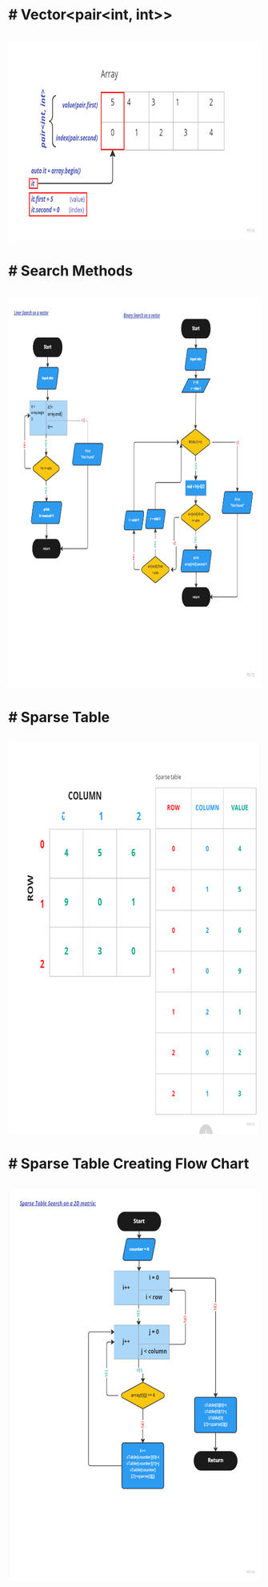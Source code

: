 <p><h1># Vector&lt;pair&lt;int, int&gt;&gt; </h1></p></br>
<img src = "img/image_2022-10-07_11-46-22.png" width = "700" height = "400" title = "Array_Of_Vector">

<p><h1># Search Methods</h1></p></br>
<img src = "img/image_2022-10-07_12-41-17.png" width = "1200" height = "780" title = "Search"> 

<p><h1># Sparse Table</h1></p></br>
<img src = "img/sparse_table.png" width = "1000" height = "780" title = "Search"> 

<p><h1># Sparse Table Creating Flow Chart</h1></p></br>
<img src = "img/sparse_flow.png" width = "800" height = "780" title = "Search"> 
